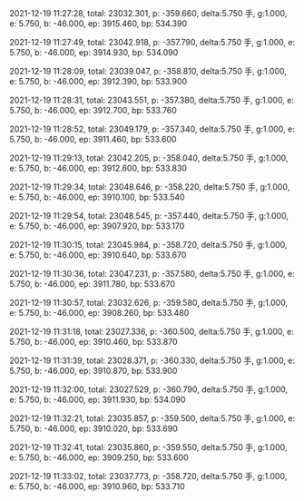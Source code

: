 2021-12-19 11:27:28, total: 23032.301, p: -359.660, delta:5.750 手, g:1.000, e: 5.750, b: -46.000, ep: 3915.460, bp: 534.390

2021-12-19 11:27:49, total: 23042.918, p: -357.790, delta:5.750 手, g:1.000, e: 5.750, b: -46.000, ep: 3914.930, bp: 534.090

2021-12-19 11:28:09, total: 23039.047, p: -358.810, delta:5.750 手, g:1.000, e: 5.750, b: -46.000, ep: 3912.390, bp: 533.900

2021-12-19 11:28:31, total: 23043.551, p: -357.380, delta:5.750 手, g:1.000, e: 5.750, b: -46.000, ep: 3912.700, bp: 533.760

2021-12-19 11:28:52, total: 23049.179, p: -357.340, delta:5.750 手, g:1.000, e: 5.750, b: -46.000, ep: 3911.460, bp: 533.600

2021-12-19 11:29:13, total: 23042.205, p: -358.040, delta:5.750 手, g:1.000, e: 5.750, b: -46.000, ep: 3912.600, bp: 533.830

2021-12-19 11:29:34, total: 23048.646, p: -358.220, delta:5.750 手, g:1.000, e: 5.750, b: -46.000, ep: 3910.100, bp: 533.540

2021-12-19 11:29:54, total: 23048.545, p: -357.440, delta:5.750 手, g:1.000, e: 5.750, b: -46.000, ep: 3907.920, bp: 533.170

2021-12-19 11:30:15, total: 23045.984, p: -358.720, delta:5.750 手, g:1.000, e: 5.750, b: -46.000, ep: 3910.640, bp: 533.670

2021-12-19 11:30:36, total: 23047.231, p: -357.580, delta:5.750 手, g:1.000, e: 5.750, b: -46.000, ep: 3911.780, bp: 533.670

2021-12-19 11:30:57, total: 23032.626, p: -359.580, delta:5.750 手, g:1.000, e: 5.750, b: -46.000, ep: 3908.260, bp: 533.480

2021-12-19 11:31:18, total: 23027.336, p: -360.500, delta:5.750 手, g:1.000, e: 5.750, b: -46.000, ep: 3910.460, bp: 533.870

2021-12-19 11:31:39, total: 23028.371, p: -360.330, delta:5.750 手, g:1.000, e: 5.750, b: -46.000, ep: 3910.870, bp: 533.900

2021-12-19 11:32:00, total: 23027.529, p: -360.790, delta:5.750 手, g:1.000, e: 5.750, b: -46.000, ep: 3911.930, bp: 534.090

2021-12-19 11:32:21, total: 23035.857, p: -359.500, delta:5.750 手, g:1.000, e: 5.750, b: -46.000, ep: 3910.020, bp: 533.690

2021-12-19 11:32:41, total: 23035.860, p: -359.550, delta:5.750 手, g:1.000, e: 5.750, b: -46.000, ep: 3909.250, bp: 533.600

2021-12-19 11:33:02, total: 23037.773, p: -358.720, delta:5.750 手, g:1.000, e: 5.750, b: -46.000, ep: 3910.960, bp: 533.710